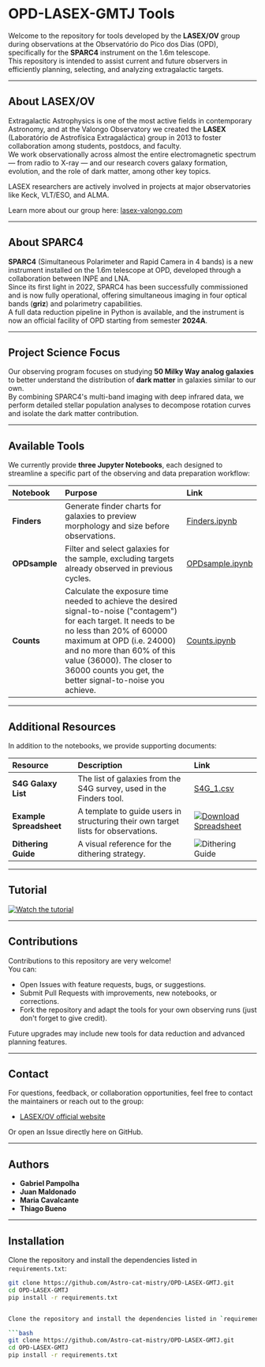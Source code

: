 # OPD-LASEX-GMTJ Tools

Welcome to the repository for tools developed by the **LASEX/OV** group during observations at the Observatório do Pico dos Dias (OPD), specifically for the **SPARC4** instrument on the 1.6m telescope.  
This repository is intended to assist current and future observers in efficiently planning, selecting, and analyzing extragalactic targets.

---

## About LASEX/OV

Extragalactic Astrophysics is one of the most active fields in contemporary Astronomy, and at the Valongo Observatory we created the **LASEX** (Laboratório de Astrofísica Extragaláctica) group in 2013 to foster collaboration among students, postdocs, and faculty.  
We work observationally across almost the entire electromagnetic spectrum — from radio to X-ray — and our research covers galaxy formation, evolution, and the role of dark matter, among other key topics.

LASEX researchers are actively involved in projects at major observatories like Keck, VLT/ESO, and ALMA.

Learn more about our group here: [lasex-valongo.com](http://lasex-valongo.com)

---

## About SPARC4

**SPARC4** (Simultaneous Polarimeter and Rapid Camera in 4 bands) is a new instrument installed on the 1.6m telescope at OPD, developed through a collaboration between INPE and LNA.  
Since its first light in 2022, SPARC4 has been successfully commissioned and is now fully operational, offering simultaneous imaging in four optical bands (**griz**) and polarimetry capabilities.  
A full data reduction pipeline in Python is available, and the instrument is now an official facility of OPD starting from semester **2024A**.

---

## Project Science Focus

Our observing program focuses on studying **50 Milky Way analog galaxies** to better understand the distribution of **dark matter** in galaxies similar to our own.  
By combining SPARC4's multi-band imaging with deep infrared data, we perform detailed stellar population analyses to decompose rotation curves and isolate the dark matter contribution.

---

## Available Tools

We currently provide **three Jupyter Notebooks**, each designed to streamline a specific part of the observing and data preparation workflow:

| Notebook | Purpose | Link |
|:---------|:--------|:-----|
| **Finders** | Generate finder charts for galaxies to preview morphology and size before observations. | [Finders.ipynb](./Finders.ipynb) |
| **OPDsample** | Filter and select galaxies for the sample, excluding targets already observed in previous cycles. | [OPDsample.ipynb](./OPDsample.ipynb) |
| **Counts** | Calculate the exposure time needed to achieve the desired signal-to-noise ("contagem") for each target. It needs to be no less than 20% of 60000 maximum at OPD (i.e. 24000) and no more than 60% of this value (36000). The closer to 36000 counts you get, the better signal-to-noise you achieve. | [Counts.ipynb](./Counts.ipynb) |

---

## Additional Resources

In addition to the notebooks, we provide supporting documents:

| Resource | Description | Link |
|:---------|:------------|:-----|
| **S4G Galaxy List** | The list of galaxies from the S4G survey, used in the Finders tool. | [S4G_1.csv](./S4G_1.csv) |
| **Example Spreadsheet** | A template to guide users in structuring their own target lists for observations. | [![Download Spreadsheet](https://img.shields.io/badge/Download-Spreadsheet-blue?logo=microsoft-excel)](./Example%20Spreadsheet.csv)
| **Dithering Guide** | A visual reference for the dithering strategy. | ![Dithering Guide](./Dithering_guide.png) |




---

## Tutorial

[![Watch the tutorial](https://img.shields.io/badge/Watch-Tutorial-red?logo=youtube)](https://drive.google.com/file/d/15Jnu3qd1T8AuGmhn2P0TUGlE4PRaZz6v/view?usp=sharing)

---

## Contributions

Contributions to this repository are very welcome!  
You can:

- Open Issues with feature requests, bugs, or suggestions.
- Submit Pull Requests with improvements, new notebooks, or corrections.
- Fork the repository and adapt the tools for your own observing runs (just don't forget to give credit).

Future upgrades may include new tools for data reduction and advanced planning features.

---

## Contact

For questions, feedback, or collaboration opportunities, feel free to contact the maintainers or reach out to the group:

- [LASEX/OV official website](http://lasex-valongo.com)

Or open an Issue directly here on GitHub.

---

## Authors

- **Gabriel Pampolha**
- **Juan Maldonado**
- **Maria Cavalcante**
- **Thiago Bueno**

---

## Installation

Clone the repository and install the dependencies listed in `requirements.txt`:

```bash
git clone https://github.com/Astro-cat-mistry/OPD-LASEX-GMTJ.git
cd OPD-LASEX-GMTJ
pip install -r requirements.txt


Clone the repository and install the dependencies listed in `requirements.txt`:

```bash
git clone https://github.com/Astro-cat-mistry/OPD-LASEX-GMTJ.git
cd OPD-LASEX-GMTJ
pip install -r requirements.txt


